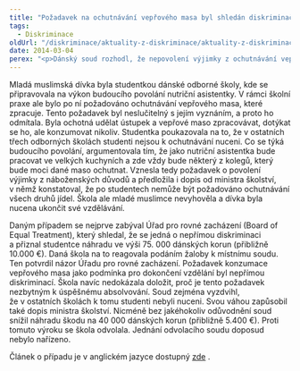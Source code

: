 ```yaml
---
title: "Požadavek na ochutnávání vepřového masa byl shledán diskriminačním"
tags:
  - Diskriminace
oldUrl: "/diskriminace/aktuality-z-diskriminace/aktuality-z-diskriminace-2014/pozadavek-na-ochutnavani-veproveho-masa-byl-shledan-diskriminacnim/"
date: 2014-03-04
perex: "<p>Dánský soud rozhodl, že nepovolení výjimky z ochutnávání vepřového masa muslimské studentce odborné školy zakládá nepřímou diskriminaci. </p>"
---
```


<!-- imported from the old website -->

<p class="align-blok">Mladá muslimská dívka byla studentkou dánské odborné školy, kde se připravovala na výkon budoucího povolání nutriční asistentky. V rámci školní praxe ale bylo po ní požadováno ochutnávání vepřového masa, které zpracuje. Tento požadavek byl neslučitelný s jejím vyznáním, a proto ho odmítala. Byla ochotná udělat ústupek a vepřové maso zpracovávat, dotýkat se ho, ale konzumovat nikoliv. Studentka poukazovala na to, že v ostatních třech odborných školách studenti nejsou k ochutnávání nuceni. Co se týká budoucího povolání, argumentovala tím, že jako nutriční asistentka bude pracovat ve velkých kuchyních a zde vždy bude některý z kolegů, který bude moci dané maso ochutnat. Vznesla tedy požadavek o povolení výjimky z náboženských důvodů a předložila i dopis od ministra školství, v němž konstatoval, že po studentech nemůže být požadováno ochutnávání všech druhů jídel. Škola ale mladé muslimce nevyhověla a dívka byla nucena ukončit své vzdělávání.</p><p class="align-blok">Daným případem se nejprve zabýval Úřad pro rovné zacházení (Board of Equal Treatment), který shledal, že se jedná o nepřímou diskriminaci a přiznal studentce náhradu ve výši 75. 000 dánských korun (přibližně 10.000 €). Daná škola na to reagovala podáním žaloby k místnímu soudu. Ten potvrdil názor Úřadu pro rovné zacházení. Požadavek konzumace vepřového masa jako podmínka pro dokončení vzdělání byl nepřímou diskriminací. Škola navíc nedokázala doložit, proč je tento požadavek nezbytným k úspěšnému absolvování. Soud zejména vyzdvihl, že v ostatních školách k tomu studenti nebyli nuceni. Svou váhou zapůsobil také dopis ministra školství. Nicméně bez jakéhokoliv odůvodnění soud snížil náhradu škodu na 40 000 dánských korun (přibližně 5.400 €). Proti tomuto výroku se škola odvolala. Jednání odvolacího soudu doposud nebylo nařízeno.</p><p class="align-blok">Článek o případu je v anglickém jazyce dostupný <a title="Otevření do nového okna" href="http://www.non-discrimination.net/content/media/DK-40-%285%29%20Tasting%20of%20pork%20meat%2007.05.2013.pdf" target="_blank">zde</a> <img alt="" src="https://www.ochrance.cz/typo3/ext/od_linkdesc/icons/external.gif" class="od_linkdesc_icon_external" />. </p>
